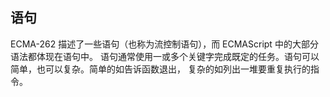 ## 语句
ECMA-262 描述了一些语句（也称为流控制语句），而 ECMAScript 中的大部分语法都体现在语句中。
语句通常使用一或多个关键字完成既定的任务。语句可以简单，也可以复杂。简单的如告诉函数退出，
复杂的如列出一堆要重复执行的指令。